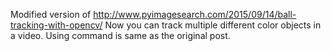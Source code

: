 Modified version of http://www.pyimagesearch.com/2015/09/14/ball-tracking-with-opencv/
Now you can track multiple different color objects in a video. 
Using command is same as the original post. 
